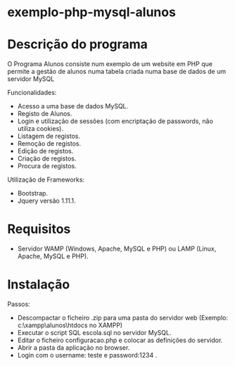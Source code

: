 exemplo-php-mysql-alunos
========================

Descrição do programa
========================
O Programa Alunos consiste num exemplo de um website em PHP que permite a gestão
 de alunos numa tabela criada numa base de dados de um servidor MySQL

Funcionalidades:
- Acesso a uma base de dados MySQL.
- Registo de Alunos.
- Login e utilização de sessões (com encriptação de passwords, não utiliza cookies).
- Listagem de registos.
- Remoção de registos.
- Edição de registos.
- Criação de registos.
- Procura de registos.
 
Utilização de Frameworks:
- Bootstrap.
- Jquery versão 1.11.1.


Requisitos
==========================
- Servidor WAMP (Windows, Apache, MySQL e PHP) ou LAMP (Linux, Apache, MySQL e PHP).


Instalação
===========================
Passos:
- Descompactar o ficheiro .zip para uma pasta do servidor web (Exemplo: c:\xampp\alunos\htdocs no XAMPP)
- Executar o script SQL escola.sql no servidor MySQL.
- Editar o ficheiro configuracao.php e colocar as definições do servidor.
- Abrir a pasta da aplicação no browser.
- Login com o username: teste e password:1234 .
 
